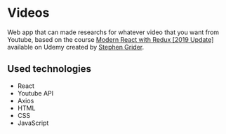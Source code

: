 # Videos

Web app that can made researchs for whatever video that you want from Youtube, based on the course [Modern React with Redux [2019 Update]](https://www.udemy.com/react-redux/) available on Udemy created by [Stephen Grider](https://www.udemy.com/react-redux/).

## Used technologies

- React
- Youtube API
- Axios
- HTML
- CSS
- JavaScript
